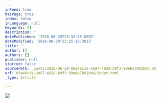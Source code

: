 ```yaml
---
inFeed: true
hasPage: true
inNav: false
inLanguage: null
keywords: []
description: ''
datePublished: '2016-06-29T23:32:35.809Z'
dateModified: '2016-06-29T22:25:12.301Z'
title: ''
author: []
authors: []
publisher: null
starred: false
sourcePath: _posts/2016-06-29-06a46c1a-2a97-4928-b9f3-90e0a7881b4d.md
url: 06a46c1a-2a97-4928-b9f3-90e0a7881b4d/index.html
_type: Article

---
```

![](https://the-grid-user-content.s3-us-west-2.amazonaws.com/1f86eaf7-5e80-4451-ac84-4505c7f66563.jpg)